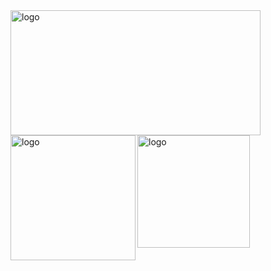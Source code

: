 <img src="https://github-readme-stats.vercel.app/api/top-langs?username=whjin&show_icons=true" alt="logo" width="400" height="200" align="left" />
<img src="https://github-readme-stats.vercel.app/api?username=whjin&theme=radical&show_icons=true" alt="logo" height="200" align="left" />
<img src="https://github-profile-trophy.vercel.app/?username=whjin&theme=flat&column=7" alt="logo" height="180" align="center" />
